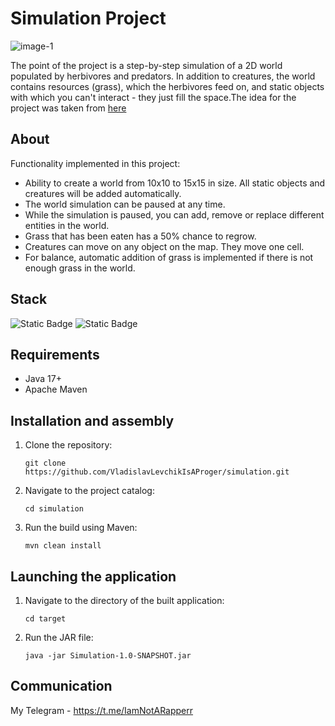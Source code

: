 # Simulation Project

![image-1](https://github.com/VladislavLevchikIsAProger/simulation/assets/153897612/b2d2a9a6-e91f-4562-b160-3c3f46228795)

The point of the project is a step-by-step simulation of a 2D world populated by herbivores and predators. In addition to creatures, the world contains resources (grass), which the herbivores feed on, and static objects with which you can't interact - they just fill the space.The idea for the project was taken from [here](https://zhukovsd.github.io/java-backend-learning-course/Projects/Simulation/)

## About
Functionality implemented in this project: 
  + Ability to create a world from 10x10 to 15x15 in size. All static objects and creatures will be added automatically.
  + The world simulation can be paused at any time.
  + While the simulation is paused, you can add, remove or replace different entities in the world.
  + Grass that has been eaten has a 50% chance to regrow.
  + Creatures can move on any object on the map. They move one cell.
  + For balance, automatic addition of grass is implemented if there is not enough grass in the world.

## Stack
![Static Badge](https://img.shields.io/badge/Java-%23F40D12?style=for-the-badge)
![Static Badge](https://img.shields.io/badge/OOP-%2334567C?style=for-the-badge)

## Requirements
  + Java 17+
  + Apache Maven

## Installation and assembly
1. Clone the repository:
   ```
   git clone https://github.com/VladislavLevchikIsAProger/simulation.git
   ```
2. Navigate to the project catalog:
   ```
   cd simulation 
   ```
3. Run the build using Maven:
   ```
   mvn clean install
   ```
## Launching the application
1. Navigate to the directory of the built application:
   ```
   cd target
   ```
2. Run the JAR file:
   ```
   java -jar Simulation-1.0-SNAPSHOT.jar
   ```
## Communication
My Telegram - https://t.me/IamNotARapperr
